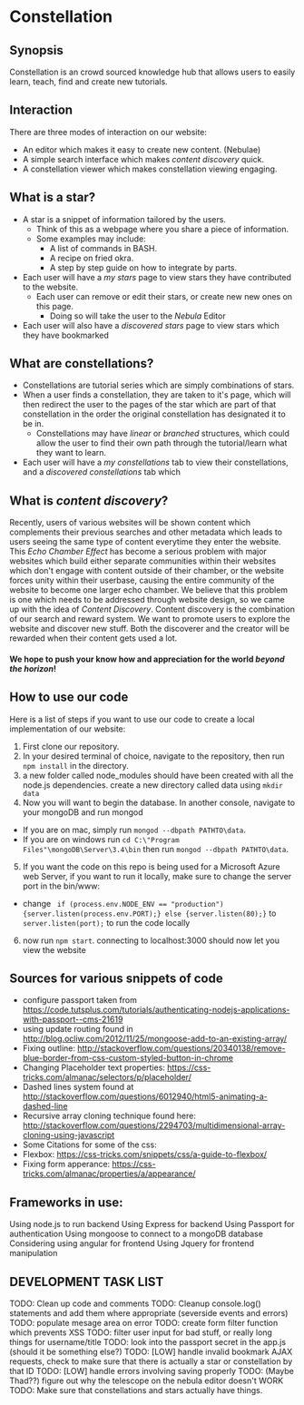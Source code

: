 # Constellation

## Synopsis
Constellation is an crowd sourced knowledge hub that allows users to easily learn, teach, find and create new tutorials.

## Interaction
 There are three modes of interaction on our website:
* An editor which makes it easy to create new content. (Nebulae)
* A simple search interface which makes *content discovery* quick.
* A constellation viewer which makes constellation viewing engaging.

## What is a star?
* A star is a snippet of information tailored by the users.
  * Think of this as a webpage where you share a piece of information.
  * Some examples may include:
    * A list of commands in BASH.
    * A recipe on fried okra.
    * A step by step guide on how to integrate by parts.
* Each user will have a *my stars* page to view stars they have contributed to the website.
  * Each user can remove or edit their stars, or create new new ones on this page.
    * Doing so will take the user to the *Nebula* Editor
* Each user will also have a *discovered stars* page to view stars which they have bookmarked

## What are constellations?
* Constellations are tutorial series which are simply combinations of stars.
* When a user finds a constellation, they are taken to it's page, which will then redirect the user to the pages of the star which are part of that constellation in the order the original constellation has designated it to be in.
  * Constellations may have *linear* or *branched* structures, which could allow the user to find their own path through the tutorial/learn what they want to learn.
* Each user will have a *my constellations* tab to view their constellations, and a *discovered constellations* tab which

## What is *content discovery*?
Recently, users of various websites will be shown content which complements their previous searches and other metadata which leads to users seeing the same type of content everytime they enter the website.
This *Echo Chamber Effect* has become a serious problem with major websites which build either separate communities within their websites which don't engage with content outside of their chamber, or the website forces unity within their userbase, causing the entire community of the website to become one larger echo chamber.
We believe that this problem is one which needs to be addressed through website design, so we came up with the idea of *Content Discovery*.
Content discovery is the combination of our search and reward system.
We want to promote users to explore the website and discover new stuff.
Both the discoverer and the creator will be rewarded when their content gets used a lot.

#### We hope to push your know how and appreciation for the world *beyond the horizon*!

## How to use our code
Here is a list of steps if you want to use our code to create a local implementation of our website:
 1. First clone our repository.
 2. In your desired terminal of choice, navigate to the repository, then run `npm install` in the directory.
 3. a new folder called node_modules should have been created with all the node.js dependencies. create a new directory called data using `mkdir data`
 4. Now you will want to begin the database. In another console, navigate to your mongoDB and run mongod
  * If you are on mac, simply run `mongod --dbpath PATHTO\data`.
  * If you are on windows run `cd C:\"Program Files"\mongoDB\Server\3.4\bin` then run `mongod --dbpath PATHTO\data`.
 5. If you want the code on this repo is being used for a Microsoft Azure web Server, if you want to run it locally, make sure to change the server port in the bin/www:
  * change ` if (process.env.NODE_ENV == "production") {server.listen(process.env.PORT);} else {server.listen(80);}` to `server.listen(port);` to run the code locally
 6. now run `npm start`. connecting to localhost:3000 should now let you view the website


## Sources for various snippets of code

* configure passport taken from https://code.tutsplus.com/tutorials/authenticating-nodejs-applications-with-passport--cms-21619
* using update routing found in http://blog.ocliw.com/2012/11/25/mongoose-add-to-an-existing-array/
* Fixing outline: http://stackoverflow.com/questions/20340138/remove-blue-border-from-css-custom-styled-button-in-chrome
* Changing Placeholder text properties: https://css-tricks.com/almanac/selectors/p/placeholder/
* Dashed lines system found at http://stackoverflow.com/questions/6012940/html5-animating-a-dashed-line
* Recursive array cloning technique found here: http://stackoverflow.com/questions/2294703/multidimensional-array-cloning-using-javascript
* Some Citations for some of the css:
* Flexbox: https://css-tricks.com/snippets/css/a-guide-to-flexbox/
* Fixing form apperance: https://css-tricks.com/almanac/properties/a/appearance/

## Frameworks in use:

Using node.js to run backend
Using  Express for backend
Using Passport for authentication
Using mongoose to connect to a mongoDB database
Considering using angular for frontend
Using Jquery for frontend manipulation

## DEVELOPMENT TASK LIST


TODO: Clean up code and comments
TODO: Cleanup console.log() statements and add them where appropriate (severside events and errors)
TODO: populate mesage area on error
TODO: create form filter function which prevents XSS
TODO: filter user input for bad stuff, or really long things for username/title
TODO: look into the passport secret in the app.js (should it be something else?)
TODO: [LOW] handle invalid bookmark AJAX requests, check to make sure that there is actually a star or constellation by that ID
TODO: [LOW] handle errors involving saving properly
TODO: (Maybe Thad??) figure out why the telescope on the nebula editor doesn't WORK
TODO: Make sure that constellations and stars actually have things.
